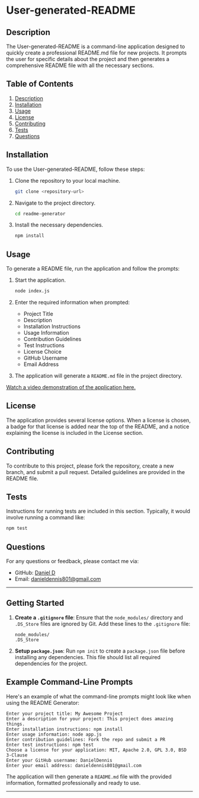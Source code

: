 
# User-generated-README

## Description

The User-generated-README is a command-line application designed to quickly create a professional README.md file for new projects. It prompts the user for specific details about the project and then generates a comprehensive README file with all the necessary sections.

## Table of Contents

1. [Description](#description)
2. [Installation](#installation)
3. [Usage](#usage)
4. [License](#license)
5. [Contributing](#contributing)
6. [Tests](#tests)
7. [Questions](#questions)

## Installation

To use the User-generated-README, follow these steps:
1. Clone the repository to your local machine.
   ```bash
   git clone <repository-url>
   ```
2. Navigate to the project directory.
   ```bash
   cd readme-generator
   ```
3. Install the necessary dependencies.
   ```bash
   npm install
   ```

## Usage

To generate a README file, run the application and follow the prompts:
1. Start the application.
   ```bash
   node index.js
   ```
2. Enter the required information when prompted:
   - Project Title
   - Description
   - Installation Instructions
   - Usage Information
   - Contribution Guidelines
   - Test Instructions
   - License Choice
   - GitHub Username
   - Email Address

3. The application will generate a `README.md` file in the project directory.

[Watch a video demonstration of the application here.](https://youtu.be/CQkf-39S6FU?si=NMcIySNxrx4e_uAM)

## License

The application provides several license options. When a license is chosen, a badge for that license is added near the top of the README, and a notice explaining the license is included in the License section.

## Contributing

To contribute to this project, please fork the repository, create a new branch, and submit a pull request. Detailed guidelines are provided in the README file.

## Tests

Instructions for running tests are included in this section. Typically, it would involve running a command like:
```bash
npm test
```

## Questions

For any questions or feedback, please contact me via:
- GitHub: [Daniel D](https://github.com/lyoko90210)
- Email: [danieldennis801@gmail.com](mailto:danieldennis801@gmail.com)

---

## Getting Started

1. **Create a `.gitignore` file**:
   Ensure that the `node_modules/` directory and `.DS_Store` files are ignored by Git. Add these lines to the `.gitignore` file:
   ```
   node_modules/
   .DS_Store
   ```

2. **Setup `package.json`**:
   Run `npm init` to create a `package.json` file before installing any dependencies. This file should list all required dependencies for the project.


## Example Command-Line Prompts

Here's an example of what the command-line prompts might look like when using the README Generator:
```
Enter your project title: My Awesome Project
Enter a description for your project: This project does amazing things.
Enter installation instructions: npm install
Enter usage information: node app.js
Enter contribution guidelines: Fork the repo and submit a PR
Enter test instructions: npm test
Choose a license for your application: MIT, Apache 2.0, GPL 3.0, BSD 3-Clause
Enter your GitHub username: DanielDennis
Enter your email address: danieldennis801@gmail.com
```

The application will then generate a `README.md` file with the provided information, formatted professionally and ready to use.

---



